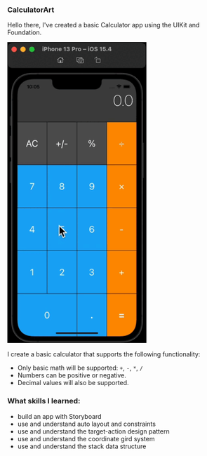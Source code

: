 ### CalculatorArt

Hello there, I've created a basic Calculator app using the UIKit and Foundation.

<img alt="image" src="CalculatorArt.gif" height = 686 width = 317 /> 

I create a basic calculator that supports the following functionality:

- Only basic math will be supported: `+`, `-`, `*`, `/`
- Numbers can be positive or negative.
- Decimal values will also be supported.

### What skills I learned:

- build an app with Storyboard
- use and understand auto layout and constraints
- use and understand the target-action design pattern
- use and understand the coordinate gird system
- use and understand the stack data structure
